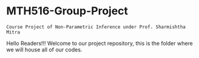 # MTH516-Group-Project
`Course Project of Non-Parametric Inference under Prof. Sharmishtha Mitra`

Hello Readers!!! Welcome to our project repository, this is the folder where we will house all of our codes.
